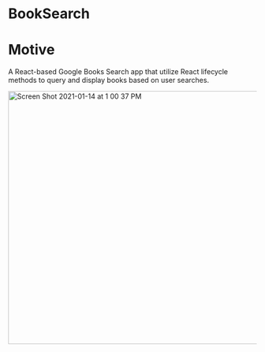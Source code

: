 # BookSearch

# Motive
A React-based Google Books Search app that utilize React lifecycle methods to query and display books based on user searches.

<img width="513" alt="Screen Shot 2021-01-14 at 1 00 37 PM" src="https://user-images.githubusercontent.com/60681276/104636138-82718f80-5668-11eb-9668-861d1620c01c.png">